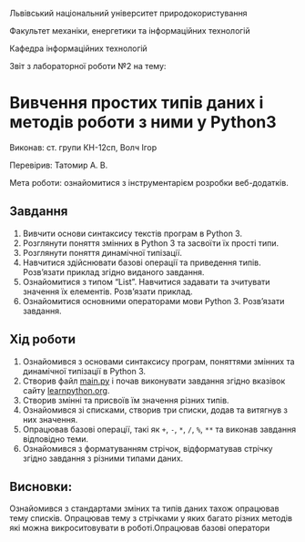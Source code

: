 Львівський національний університет природокористування

Факультет механіки, енергетики та інформаційних технологій

Кафедра інформаційних технологій

Звіт з лабораторної роботи №2 на тему:

# Вивчення простих типів даних і методів роботи з ними у Python3

Виконав: ст. групи КН-12сп, Волч Ігор

Перевірив: Татомир А. В.

Мета роботи: ознайомитися з інструментарієм розробки веб-додатків.

## Завдання
1. Вивчити основи синтаксису текстів програм в Python 3.
2. Розглянути поняття змінних в Python 3 та засвоїти їх прості типи.
3. Розглянути поняття динамічної типізації.
4. Навчитися здійснювати базові операції та приведення типів. Розв’язати приклад згідно виданого завдання.
5. Ознайомитися з типом “List”. Навчитися задавати та зчитувати значення їх елементів. Розв’язати приклад.
6. Ознайомитися основними операторами мови Python 3. Розв’язати
завдання.

## Хід роботи
1. Ознайомився з основами синтаксису програм, поняттями змінних та динамічної типізації в Python 3.
2. Створив файл [main.py](./main.py) і почав виконувати завдання згідно вказівок сайту [learnpython.org](https://learnpython.org/).
3. Створив змінні та присвоїв їм значення різних типів.
4. Ознайомився зі списками, створив три списки, додав та витягнув з них значення.
5. Опрацював базові операції, такі як `+`, `-`, `*`, `/`, `%`, `**` та виконав завдання відповідно теми.
6. Ознайомився з форматуванням стрічок, відформатував стрічку згідно завдання з різними типами даних.


## Висновки:
Ознайомився з стандартами зміних та типів даних тахож опрацював тему списків.
Опрацював тему з стрічками у яких багато різних методів які можна викроситовувати в роботі.Опрацював базові оператори 